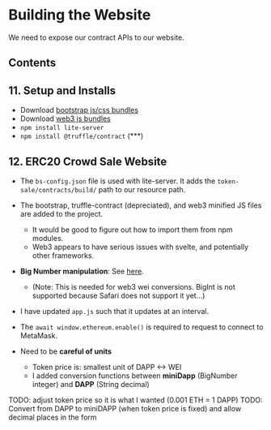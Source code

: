 # Building the Website

We need to expose our contract APIs to our website.

## Contents

## 11. Setup and Installs

* Download [bootstrap js/css bundles](https://getbootstrap.com/docs/5.0/getting-started/download/)
* Download [web3 js bundles](https://github.com/ChainSafe/web3.js/tree/1.x/dist)
* `npm install lite-server`
* `npm install @truffle/contract` (***)

## 12. ERC20 Crowd Sale Website

* The `bs-config.json` file is used with lite-server. It adds the `token-sale/contracts/build/` path to our resource path.

* The bootstrap, truffle-contract (depreciated), and web3 minified JS files are added to the project.
  * It would be good to figure out how to import them from npm modules.
  * Web3 appears to have serious issues with svelte, and potentially other frameworks.

* **Big Number manipulation**: See [here](https://docs.ethers.io/v5/api/utils/bignumber/#BigNumber--methods).
  * (Note: This is needed for web3 wei conversions. BigInt is not supported because Safari does not support it yet...)

* I have updated `app.js` such that it updates at an interval.

* The `await window.ethereum.enable()` is required to request to connect to MetaMask.

* Need to be **careful of units**
  * Token price is: smallest unit of DAPP <-> WEI
  * I added conversion functions between **miniDapp** (BigNumber integer) and **DAPP** (String decimal)


TODO: adjust token price so it is what I wanted (0.001 ETH = 1 DAPP)
TODO: Convert from DAPP to miniDAPP (when token price is fixed) and allow decimal places in the form